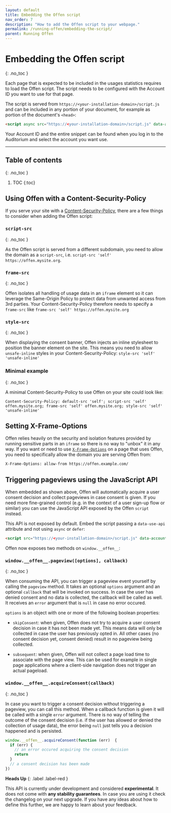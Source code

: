 ```yaml
---
layout: default
title: Embedding the Offen script
nav_order: 7
description: "How to add the Offen script to your webpage."
permalink: /running-offen/embedding-the-script/
parent: Running Offen
---
```


<!--
Copyright 2020 - Offen Authors <hioffen@posteo.de>
SPDX-License-Identifier: Apache-2.0
-->

# Embedding the Offen script
{: .no_toc }

Each page that is expected to be included in the usages statistics requires to load the Offen script. The script needs to be configured with the Account ID you want to use for that page.

The script is served from `https://<your-installation-domain>/script.js` and can be included in any portion of your document, for example as portion of the document's `<head>`:

```html
<script async src="https://<your-installation-domain>/script.js" data-account-id="<your-account-id>"></script>
```

Your Account ID and the entire snippet can be found when you log in to the Auditorium and select the account you want use.

---

## Table of contents
{: .no_toc }

1. TOC
{:toc}

## Using Offen with a Content-Security-Policy

If you serve your site with a [Content-Security-Policy][csp], there are a few things to consider when adding the Offen script:

[csp]: https://developer.mozilla.org/en-US/docs/Web/HTTP/CSP

### `script-src`
{: .no_toc }

As the Offen script is served from a different subdomain, you need to allow the domain as a `script-src`, i.e. `script-src 'self' https://offen.mysite.org`.

### `frame-src`
{: .no_toc }

Offen isolates all handling of usage data in an `iframe` element so it can leverage the Same-Origin Policy to protect data from unwanted access from 3rd parties. Your Content-Security-Policy therefore needs to specify a `frame-src` like `frame-src 'self' https://offen.mysite.org`

### `style-src`
{: .no_toc }

When displaying the consent banner, Offen injects an inline stylesheet to position the banner element on the site. This means you need to allow `unsafe-inline` styles in your Content-Security-Policy: `style-src 'self' 'unsafe-inline'`

### Minimal example
{: .no_toc }

A minimal Content-Security-Policy to use Offen on your site could look like:

```
Content-Security-Policy: default-src 'self'; script-src 'self' offen.mysite.org; frame-src 'self' offen.mysite.org; style-src 'self' 'unsafe-inline'
```

## Setting X-Frame-Options

Offen relies heavily on the security and isolation features provided by running sensitive parts in an `iframe` so there is no way to "unbox" it in any way. If you want or need to use [`X-Frame-Options`][mdn-xframe] on a page that uses Offen, you need to specifically allow the domain you are serving Offen from:

```
X-Frame-Options: allow-from https://offen.example.com/
```

[mdn-xframe]: https://developer.mozilla.org/en-US/docs/Web/HTTP/Headers/X-Frame-Options

## Triggering pageviews using the JavaScript API

When embedded as shown above, Offen will automatically acquire a user consent decision and collect pageviews in case consent is given. If you need more fine-grained control (e.g. in the context of a user sign-up flow or similar) you can use the JavaScript API exposed by the Offen `script` instead.

This API is not exposed by default. Embed the script passing a `data-use-api` attribute and not using `async` or `defer`:

```html
<script src="https://<your-installation-domain>/script.js" data-account-id="<your-account-id>" data-use-api></script>
```

Offen now exposes two methods on `window.__offen__`:

### `window.__offen__.pageview([options], callback)`
{: .no_toc }

When consuming the API, you can trigger a pageview event yourself by calling the `pageview` method. It takes an optional `options` argument and an optional `callback` that will be invoked on success. In case the user has denied consent and no data is collected, the callback will be called as well. It receives an `error` argument that is `null` in case no error occured.

`options` is an object with one or more of the following boolean properties:

- `skipConsent`: when given, Offen does not try to acquire a user consent decision in case it has not been made yet. This means data will only be collected in case the user has previously opted in. All other cases (no consent decision yet, consent denied) result in no pageview being collected.

- `subsequent`: when given, Offen will not collect a page load time to associate with the page view. This can be used for example in single page applications where a client-side navigation does not trigger an actual pageload.

### `window.__offen__.acquireConsent(callback)`
{: .no_toc }

In case you want to trigger a consent decision without triggering a pageview, you can call this method. When a callback function is given it will be called with a single `error` argument. There is no way of telling the outcome of the consent decision (i.e. if the user has allowed or denied the collection of usage data), the error being `null` just tells you a decision happened and is persisted.

```js
window.__offen__.acquireConsent(function (err)  {
  if (err) {
    // an error occured acquiring the consent decision
    return
  }
  // a consent decision has been made
})
```

__Heads Up__
{: .label .label-red }

This API is currently under development and considered __experimental__. It does not come with __any stability guarantees__. In case you are using it check the changelog on your next upgrade. If you have any ideas about how to define this further, we are happy to learn about your feedback.
